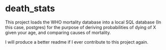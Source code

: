 # death_stats

This project loads the WHO mortality database into a local SQL database (In this case, postgres) for the purpose of deriving probabilities 
of dying of X given your age, and comparing causes of mortality.

I will produce a better readme if I ever contribute to this project again. 
